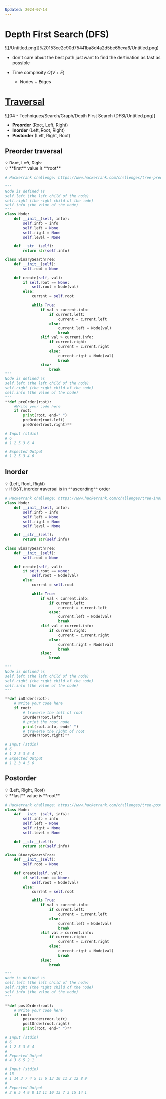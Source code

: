 ```yaml
---
Updated: 2024-07-14
---
```

# Depth First Search (DFS)

![[/Untitled.png]]%20153ce2c90d75441ba8d4a2d5be65eea6/Untitled.png)

- don't care about the best path just want to find the destination as fast as possible

- Time complexity $O(V+E)$
    - Nodes + Edges

# [Traversal](https://en.wikipedia.org/wiki/Tree_traversal)
![[04 - Techniques/Search/Graph/Depth First Search (DFS)/Untitled.png]]

- **Preorder** (Root, Left, Right)
- **Inorder** (Left, Root, Right)
- **Postorder** (Left, Right, Root)

## Preorder traversal

<aside>
💡 Root, Left, Right

</aside>

<aside>
💡 **first** value is **root**

</aside>

```python
# Hackerrank challenge: https://www.hackerrank.com/challenges/tree-preorder-traversal/problem

"""
Node is defined as
self.left (the left child of the node)
self.right (the right child of the node)
self.info (the value of the node)
"""
class Node:
    def __init__(self, info): 
        self.info = info  
        self.left = None  
        self.right = None 
        self.level = None 

    def __str__(self):
        return str(self.info) 

class BinarySearchTree:
    def __init__(self): 
        self.root = None

    def create(self, val):  
        if self.root == None:
            self.root = Node(val)
        else:
            current = self.root
         
            while True:
                if val < current.info:
                    if current.left:
                        current = current.left
                    else:
                        current.left = Node(val)
                        break
                elif val > current.info:
                    if current.right:
                        current = current.right
                    else:
                        current.right = Node(val)
                        break
                else:
                    break
"""
Node is defined as
self.left (the left child of the node)
self.right (the right child of the node)
self.info (the value of the node)
"""
**def preOrder(root):
    #Write your code here
    if root:
        print(root, end=" ")
        preOrder(root.left)
        preOrder(root.right)**

# Input (stdin)
# 6
# 1 2 5 3 6 4

# Expected Output
# 1 2 5 3 4 6

```

## **Inorder**

<aside>
💡 (Left, Root, Right)

</aside>

<aside>
💡 If BST, inorder traversal is in **ascending** order

</aside>

```python
# Hackerrank challenge: https://www.hackerrank.com/challenges/tree-inorder-traversal/submissions/code/229878373
class Node:
    def __init__(self, info):
        self.info = info
        self.left = None
        self.right = None
        self.level = None

    def __str__(self):
        return str(self.info)

class BinarySearchTree:
    def __init__(self):
        self.root = None

    def create(self, val):
        if self.root == None:
            self.root = Node(val)
        else:
            current = self.root

            while True:
                if val < current.info:
                    if current.left:
                        current = current.left
                    else:
                        current.left = Node(val)
                        break
                elif val > current.info:
                    if current.right:
                        current = current.right
                    else:
                        current.right = Node(val)
                        break
                else:
                    break

"""
Node is defined as
self.left (the left child of the node)
self.right (the right child of the node)
self.info (the value of the node)
"""

**def inOrder(root):
    # Write your code here
    if root:
        # traverse the left of root
        inOrder(root.left)
        # print the root node
        print(root.info, end=" ")
        # traverse the right of root
        inOrder(root.right)**

# Input (stdin)
# 6
# 1 2 5 3 6 4
# Expected Output
# 1 2 3 4 5 6
```

## **Postorder**

<aside>
💡 (Left, Right, Root)

</aside>

<aside>
💡 **last** value is **root**

</aside>

```python
# Hackerrank challenge: https://www.hackerrank.com/challenges/tree-postorder-traversal/submissions/code/229878807
class Node:
    def __init__(self, info):
        self.info = info
        self.left = None
        self.right = None
        self.level = None

    def __str__(self):
        return str(self.info)

class BinarySearchTree:
    def __init__(self):
        self.root = None

    def create(self, val):
        if self.root == None:
            self.root = Node(val)
        else:
            current = self.root

            while True:
                if val < current.info:
                    if current.left:
                        current = current.left
                    else:
                        current.left = Node(val)
                        break
                elif val > current.info:
                    if current.right:
                        current = current.right
                    else:
                        current.right = Node(val)
                        break
                else:
                    break

"""
Node is defined as
self.left (the left child of the node)
self.right (the right child of the node)
self.info (the value of the node)
"""

**def postOrder(root):
    # Write your code here
    if root:
        postOrder(root.left)
        postOrder(root.right)
        print(root, end=" ")**

# Input (stdin)
# 6
# 1 2 5 3 6 4
# 
# Expected Output
# 4 3 6 5 2 1

# Input (stdin)
# 15
# 1 14 3 7 4 5 15 6 13 10 11 2 12 8 9
#
# Expected Output
# 2 6 5 4 9 8 12 11 10 13 7 3 15 14 1
```